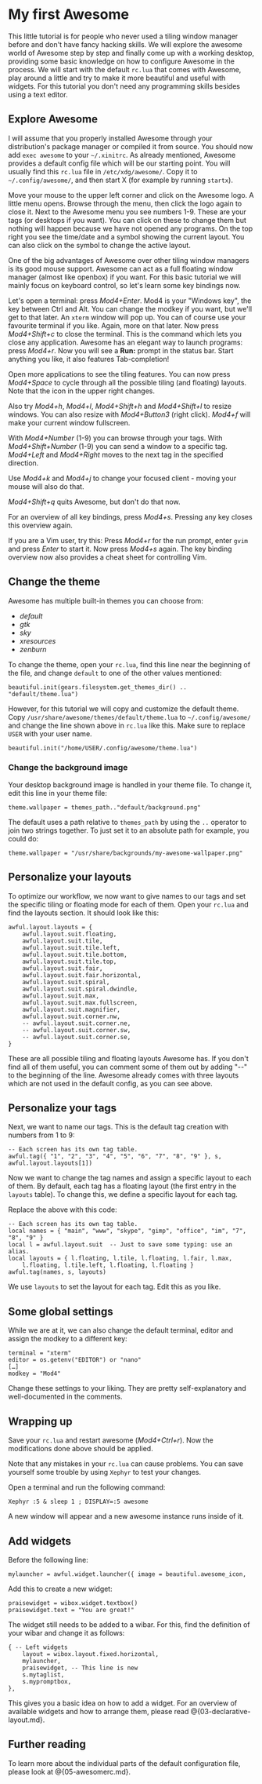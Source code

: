 # My first Awesome

This little tutorial is for people who never used a tiling window manager before
and don't have fancy hacking skills. We will explore the awesome world of
Awesome step by step and finally come up with a working desktop, providing some
basic knowledge on how to configure Awesome in the process. We will start with
the default `rc.lua` that comes with Awesome, play around a little and try to
make it more beautiful and useful with widgets. For this tutorial you don't need
any programming skills besides using a text editor.

## Explore Awesome

I will assume that you properly installed Awesome through your distribution's
package manager or compiled it from source. You should now add `exec awesome` to
your `~/.xinitrc`. As already mentioned, Awesome provides a default config file
which will be our starting point. You will usually find this `rc.lua` file in
`/etc/xdg/awesome/`. Copy it to `~/.config/awesome/`, and then start X (for
example by running `startx`).

Move your mouse to the upper left corner and click on the Awesome logo. A little
menu opens. Browse through the menu, then click the logo again to close it. Next
to the Awesome menu you see numbers 1-9. These are your tags (or desktops if you
want). You can click on these to change them but nothing will happen because we
have not opened any programs. On the top right you see the time/date and a
symbol showing the current layout. You can also click on the symbol to change
the active layout.

One of the big advantages of Awesome over other tiling window managers is its
good mouse support. Awesome can act as a full floating window manager (almost
like openbox) if you want. For this basic tutorial we will mainly focus on
keyboard control, so let's learn some key bindings now.

Let's open a terminal: press *Mod4+Enter*. Mod4 is your "Windows key", the key
between Ctrl and Alt. You can change the modkey if you want, but we'll get to
that later. An `xterm` window will pop up. You can of course use your favourite
terminal if you like. Again, more on that later. Now press *Mod4+Shift+c* to
close the terminal. This is the command which lets you close any application.
Awesome has an elegant way to launch programs: press *Mod4+r*. Now you will
see a **Run:** prompt in the status bar. Start anything you like, it also
features Tab-completion!

Open more applications to see the tiling features.
You can now press *Mod4+Space* to cycle through all the possible tiling (and
floating) layouts. Note that the icon in the upper right changes.

Also try *Mod4+h*, *Mod4+l*, *Mod4+Shift+h* and *Mod4+Shift+l* to resize
windows. You can also resize with *Mod4+Button3* (right click). *Mod4+f* will
make your current window fullscreen.

With *Mod4+Number* (1-9) you can browse through your tags. With
*Mod4+Shift+Number* (1-9) you can send a window to a specific tag. *Mod4+Left*
and *Mod4+Right* moves to the next tag in the specified direction.

Use *Mod4+k* and *Mod4+j* to change your focused client - moving your mouse will
also do that.

*Mod4+Shift+q* quits Awesome, but don't do that now.

For an overview of all key bindings, press *Mod4+s*. Pressing any key closes
this overview again.

If you are a Vim user, try this: Press *Mod4+r* for the run prompt, enter
`gvim` and press *Enter* to start it. Now press *Mod4+s*  again. The key binding
overview now also provides a cheat sheet for controlling Vim.

## Change the theme

Awesome has multiple built-in themes you can choose from:

* *default*
* *gtk*
* *sky*
* *xresources*
* *zenburn*

To change the theme, open your `rc.lua`, find this line near the beginning of
the file, and change `default` to one of the other values mentioned:

    beautiful.init(gears.filesystem.get_themes_dir() .. "default/theme.lua")

However, for this tutorial we will copy and customize the default theme.
Copy `/usr/share/awesome/themes/default/theme.lua` to `~/.config/awesome/`
and change the line shown above in `rc.lua` like this. Make sure to replace
`USER` with your user name.

    beautiful.init("/home/USER/.config/awesome/theme.lua")

### Change the background image

Your desktop background image is handled in your theme file. To change it, edit
this line in your theme file:

    theme.wallpaper = themes_path.."default/background.png"

The default uses a path relative to `themes_path` by using the `..` operator to
join two strings together. To just set it to an absolute path for example,
you could do:

    theme.wallpaper = "/usr/share/backgrounds/my-awesome-wallpaper.png"

## Personalize your layouts

To optimize our workflow, we now want to give names to our tags and set the
specific tiling or floating mode for each of them.
Open your `rc.lua` and find the layouts section. It should look like this:

    awful.layout.layouts = {
        awful.layout.suit.floating,
        awful.layout.suit.tile,
        awful.layout.suit.tile.left,
        awful.layout.suit.tile.bottom,
        awful.layout.suit.tile.top,
        awful.layout.suit.fair,
        awful.layout.suit.fair.horizontal,
        awful.layout.suit.spiral,
        awful.layout.suit.spiral.dwindle,
        awful.layout.suit.max,
        awful.layout.suit.max.fullscreen,
        awful.layout.suit.magnifier,
        awful.layout.suit.corner.nw,
        -- awful.layout.suit.corner.ne,
        -- awful.layout.suit.corner.sw,
        -- awful.layout.suit.corner.se,
    }

These are all possible tiling and floating layouts Awesome has. If you don't
find all of them useful, you can comment some of them out by adding "--"
to the beginning of the line. Awesome already comes with three layouts which are
not used in the default config, as you can see above.

## Personalize your tags

Next, we want to name our tags. This is the default tag creation with numbers
from 1 to 9:

    -- Each screen has its own tag table.
    awful.tag({ "1", "2", "3", "4", "5", "6", "7", "8", "9" }, s, awful.layout.layouts[1])

Now we want to change the tag names and assign a specific layout to each of
them. By default, each tag has a floating layout (the first entry in the
`layouts` table). To change this, we define a specific layout for each tag.

Replace the above with this code:

    -- Each screen has its own tag table.
    local names = { "main", "www", "skype", "gimp", "office", "im", "7", "8", "9" }
    local l = awful.layout.suit  -- Just to save some typing: use an alias.
    local layouts = { l.floating, l.tile, l.floating, l.fair, l.max,
        l.floating, l.tile.left, l.floating, l.floating }
    awful.tag(names, s, layouts)

We use `layouts` to set the layout for each tag. Edit this as you like.

## Some global settings

While we are at it, we can also change the default terminal, editor and assign
the modkey to a different key:

    terminal = "xterm"
    editor = os.getenv("EDITOR") or "nano"
    […]
    modkey = "Mod4"

Change these settings to your liking. They are pretty self-explanatory and
well-documented in the comments.

## Wrapping up

Save your `rc.lua` and restart awesome (*Mod4+Ctrl+r*). Now the modifications
done above should be applied.

Note that any mistakes in your `rc.lua` can cause problems. You can save
yourself some trouble by using `Xephyr` to test your changes.

Open a terminal and run the following command:

    Xephyr :5 & sleep 1 ; DISPLAY=:5 awesome

A new window will appear and a new awesome instance runs inside of it.

## Add widgets

Before the following line:

    mylauncher = awful.widget.launcher({ image = beautiful.awesome_icon,

Add this to create a new widget:

    praisewidget = wibox.widget.textbox()
    praisewidget.text = "You are great!"

The widget still needs to be added to a wibar. For this, find the definition of
your wibar and change it as follows:

    { -- Left widgets
        layout = wibox.layout.fixed.horizontal,
        mylauncher,
        praisewidget, -- This line is new
        s.mytaglist,
        s.mypromptbox,
    },

This gives you a basic idea on how to add a widget. For an overview of available
widgets and how to arrange them, please read @{03-declarative-layout.md}.

## Further reading

To learn more about the individual parts of the default configuration file,
please look at @{05-awesomerc.md}.
